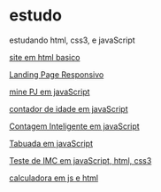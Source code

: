 # estudo

estudando html, css3, e javaScript

<a href="https://loordssh.github.io/estudo/htmlsite/siteteste/">site em html basico</a>

<a href="https://loordssh.github.io/estudo/htmlsite/site/">Landing Page Responsivo</a>

<a href="https://loordssh.github.io/estudo/javaScript/projeto/">mine PJ em javaScript</a>

<a href="https://loordssh.github.io/estudo/javaScript/projeto1/">contador de idade em javaScript</a>

<a href="https://loordssh.github.io/estudo/javaScript/projeto2/">Contagem Inteligente em javaScript</a>

<a href="https://loordssh.github.io/estudo/javaScript/projeto3/">Tabuada em javaScript</a>

<a href="https://loordssh.github.io/estudo/javaScript/testedeobsidade/">Teste de IMC em javaScript, html, css3</a>

<a href="https://loordssh.github.io/estudo/javaScript/calculadora/">calculadora em js e html</a>
